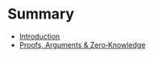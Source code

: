 # Summary

- [Introduction](intro.md)
- [Proofs, Arguments & Zero‑Knowledge](proofs-arguments-zero-knowledge.md)
